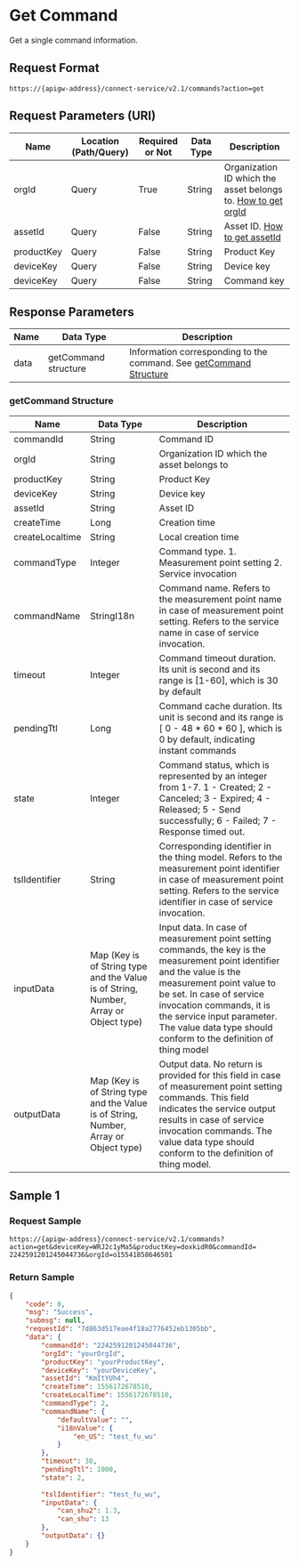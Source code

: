 # Get Command



Get a single command information.

## Request Format

```
https://{apigw-address}/connect-service/v2.1/commands?action=get
```

## Request Parameters (URI)

| Name | Location (Path/Query) | Required or Not | Data Type | Description |
|---------------|------------------|----------|-----------|--------------|
| orgId         | Query            | True     | String    | Organization ID which the asset belongs to. [How to get orgId](/docs/api/en/latest/api_faqs#how-to-get-organization-id-orgid-orgid)                |
| assetId  | Query            | False   | String         | Asset ID. [How to get assetId](/docs/api/en/latest/api_faqs.html#how-to-get-asset-id-assetid-assetid) |
| productKey | Query          | False       | String       | Product Key      |
| deviceKey | Query           | False      | String       | Device key          |
| deviceKey | Query         | False     | String          | Command key          |

## Response Parameters

| Name | Data Type | Description |
|-------------|-------------------|-----------------------------|
| data |    getCommand structure        | Information corresponding to the command. See [getCommand Structure](/docs/api/en/latest/connect/get_command.html#id3) |

### getCommand Structure

| Name | Data Type     | Description          |
|-----------------|---------------------------|----------------|
| commandId  | String| Command ID|
| orgId          | String    | Organization ID which the asset belongs to  |
| productKey | String          | Product Key      |
| deviceKey | String         | Device key          |
| assetId  | String         |Asset ID|
| createTime      | Long                            | Creation time                                             |
| createLocaltime | String| Local creation time|
| commandType     | Integer| Command type. 1.  Measurement point setting  2. Service invocation|
| commandName     | StringI18n| Command name. Refers to the measurement point name in case of measurement point setting. Refers to the service name in case of service invocation. |
| timeout         | Integer| Command timeout duration. Its unit is second and its range is [1-60], which is 30 by default|
| pendingTtl      | Long| Command cache duration. Its unit is second and its range is [ 0 - 48 * 60 * 60 ], which is 0 by default, indicating instant commands|
| state           | Integer| Command status, which is represented by an integer from 1-7.  1 -  Created; 2 - Canceled; 3 - Expired; 4 - Released; 5 - Send successfully; 6 - Failed; 7 - Response timed out. |
| tslIdentifier   | String| Corresponding identifier in the thing model. Refers to the measurement point identifier in case of measurement point setting. Refers to the service identifier in case of service invocation. |
| inputData       | Map (Key is of String type and the Value is of String, Number, Array or Object type) | Input data. In case of measurement point setting commands, the key is the measurement point identifier and the value is the measurement point value to be set. In case of service invocation commands, it is the service input parameter. The value data type should conform to the definition of thing model |
| outputData      | Map (Key is of String type and the Value is of String, Number, Array or Object type) | Output data. No return is provided for this field in case of measurement point setting commands. This field indicates the service output results in case of service invocation commands. The value data type should conform to the definition of thing model. |




## Sample 1

### Request Sample

```
https://{apigw-address}/connect-service/v2.1/commands?action=get&deviceKey=WRJ2c1yMa5&productKey=doxkidR0&commandId= 2242591201245044736&orgId=o15541858646501
```

### Return Sample

```json
{
    "code": 0,
    "msg": "Success",
    "submsg": null,
    "requestId": "7d863d517eae4f18a2776452eb1305bb",
    "data": {
        "commandId": "2242591201245044736",
        "orgId": "yourOrgId",
        "productKey": "yourProductKey",
        "deviceKey": "yourDeviceKey",
        "assetId": "KmItYUh4",
        "createTime": 1556172678510,
        "createLocalTime": 1556172678510,
        "commandType": 2,
        "commandName": {
            "defaultValue": "",
            "i18nValue": {
                "en_US": "test_fu_wu"
            }
        },
        "timeout": 30,
        "pendingTtl": 1000,
        "state": 2,
       
        "tslIdentifier": "test_fu_wu",
        "inputData": {
            "can_shu2": 1.3,
            "can_shu": 13
        },
        "outputData": {}
    }
}
```

